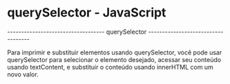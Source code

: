 # querySelector - JavaScript


----------------------------------- querySelector -----------------------------------

Para imprimir e substituir elementos usando querySelector, você pode usar querySelector para selecionar o elemento desejado, acessar seu conteúdo usando textContent, e substituir o conteúdo usando innerHTML com um novo valor.


